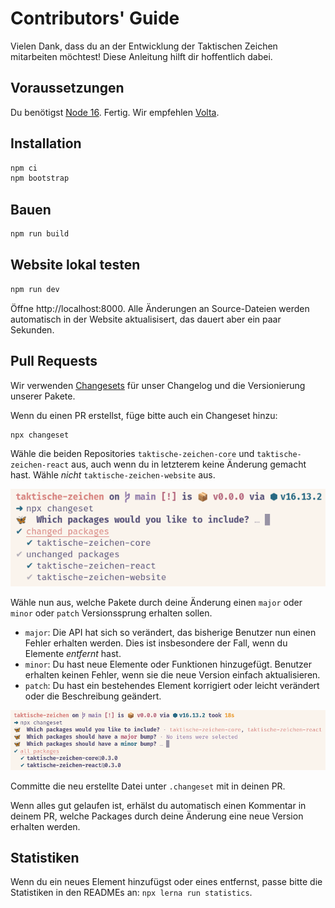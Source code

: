 # Contributors' Guide

Vielen Dank, dass du an der Entwicklung der Taktischen Zeichen mitarbeiten möchtest! Diese Anleitung hilft dir hoffentlich dabei.

## Voraussetzungen

Du benötigst [Node 16](https://nodejs.org/en/download/). Fertig. Wir empfehlen [Volta](https://volta.sh/).

## Installation

```bash
npm ci
npm bootstrap
```

## Bauen

```bash
npm run build
```

## Website lokal testen

```bash
npm run dev
```

Öffne http://localhost:8000. Alle Änderungen an Source-Dateien werden automatisch in der Website aktualisisert, das dauert aber ein paar Sekunden.

## Pull Requests

Wir verwenden [Changesets](https://github.com/changesets/changesets) für unser Changelog und die Versionierung unserer Pakete.

Wenn du einen PR erstellst, füge bitte auch ein Changeset hinzu:

```bash
npx changeset
```

Wähle die beiden Repositories `taktische-zeichen-core` und `taktische-zeichen-react` aus, auch wenn du in letzterem keine Änderung gemacht hast. Wähle _nicht_ `taktische-zeichen-website` aus.

![Changeset Schritt 1](docs/changeset1.png)

Wähle nun aus, welche Pakete durch deine Änderung einen `major` oder `minor` oder `patch` Versionssprung erhalten sollen.

- `major`: Die API hat sich so verändert, das bisherige Benutzer nun einen Fehler erhalten werden. Dies ist insbesondere der Fall, wenn du Elemente _entfernt_ hast.
- `minor`: Du hast neue Elemente oder Funktionen hinzugefügt. Benutzer erhalten keinen Fehler, wenn sie die neue Version einfach aktualisieren.
- `patch`: Du hast ein bestehendes Element korrigiert oder leicht verändert oder die Beschreibung geändert.

![Changeset Schritt 2](docs/changeset2.png)

Committe die neu erstellte Datei unter `.changeset` mit in deinen PR.

Wenn alles gut gelaufen ist, erhälst du automatisch einen Kommentar in deinem PR, welche Packages durch deine Änderung eine neue Version erhalten werden.

## Statistiken

Wenn du ein neues Element hinzufügst oder eines entfernst, passe bitte die Statistiken in den READMEs an: `npx lerna run statistics`.
